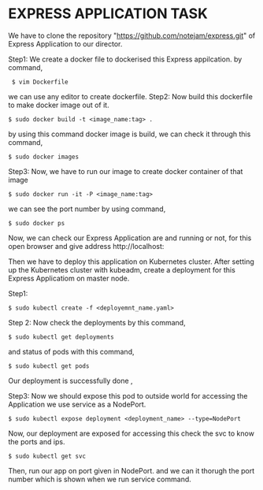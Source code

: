 # EXPRESS APPLICATION TASK

We have to clone the repository "https://github.com/notejam/express.git" of Express Application to our director.

Step1:
We create a docker file to dockerised this Express appilcation. by command,

     $ vim Dockerfile

we can use any editor to create dockerfile.
Step2:
Now build this dockerfile to make docker image out of it.

    $ sudo docker build -t <image_name:tag> .

by using this command docker image is build, we can check it through this command,

    $ sudo docker images

Step3:
Now, we have to run our image to create docker container of that image

    $ sudo docker run -it -P <image_name:tag>

we can see the port number by using command,
        
    $ sudo docker ps

Now, we can check our Express Application are and running or not, 
for this open browser and give address http://localhost: <port-number>
 

Then we have to deploy this application on Kubernetes cluster. After setting up the Kubernetes cluster with kubeadm, create a deployment for this Express Applicatiom on master node.

Step1:
  
    $ sudo kubectl create -f <deployemnt_name.yaml>

Step 2:
Now check the deployments by this command,

    $ sudo kubectl get deployments

and status of pods with this command,

    $ sudo kubectl get pods

Our deployment is successfully done ,

Step3:
Now we should expose this pod to outside world for accessing the Application
we use service as a NodePort.

    $ sudo kubectl expose deployment <deployment_name> --type=NodePort

Now, our deployment are exposed for accessing this check the svc to know the ports and ips.

    $ sudo kubectl get svc

Then, run our app on port given in NodePort.
and we can it thorugh the port number which is shown when we run service command.
